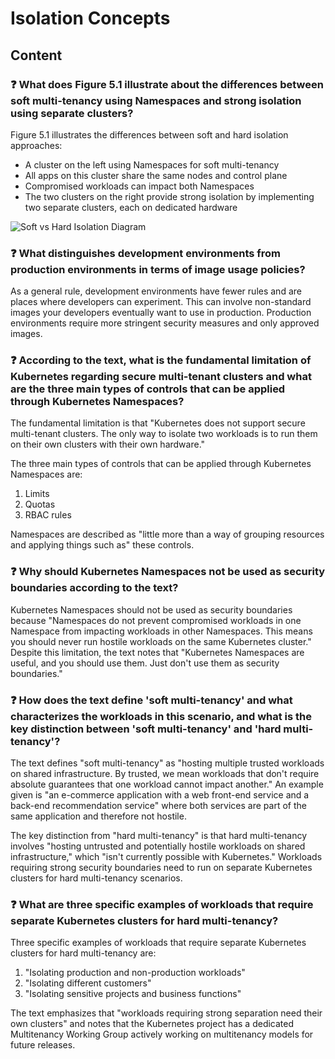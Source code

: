 # Isolation Concepts

## Content

### ❓ What does Figure 5.1 illustrate about the differences between soft multi-tenancy using Namespaces and strong isolation using separate clusters?
Figure 5.1 illustrates the differences between soft and hard isolation approaches:

- A cluster on the left using Namespaces for soft multi-tenancy
- All apps on this cluster share the same nodes and control plane
- Compromised workloads can impact both Namespaces
- The two clusters on the right provide strong isolation by implementing two separate clusters, each on dedicated hardware

![Soft vs Hard Isolation Diagram](media/figure5-1.png)

### ❓ What distinguishes development environments from production environments in terms of image usage policies?
As a general rule, development environments have fewer rules and are places where developers can experiment. This can involve non-standard images your developers eventually want to use in production. Production environments require more stringent security measures and only approved images.

### ❓ According to the text, what is the fundamental limitation of Kubernetes regarding secure multi-tenant clusters and what are the three main types of controls that can be applied through Kubernetes Namespaces?
The fundamental limitation is that "Kubernetes does not support secure multi-tenant clusters. The only way to isolate two workloads is to run them on their own clusters with their own hardware."

The three main types of controls that can be applied through Kubernetes Namespaces are:
1. Limits
2. Quotas
3. RBAC rules

Namespaces are described as "little more than a way of grouping resources and applying things such as" these controls.

### ❓ Why should Kubernetes Namespaces not be used as security boundaries according to the text?
Kubernetes Namespaces should not be used as security boundaries because "Namespaces do not prevent compromised workloads in one Namespace from impacting workloads in other Namespaces. This means you should never run hostile workloads on the same Kubernetes cluster." Despite this limitation, the text notes that "Kubernetes Namespaces are useful, and you should use them. Just don't use them as security boundaries."

### ❓ How does the text define 'soft multi-tenancy' and what characterizes the workloads in this scenario, and what is the key distinction between 'soft multi-tenancy' and 'hard multi-tenancy'?
The text defines "soft multi-tenancy" as "hosting multiple trusted workloads on shared infrastructure. By trusted, we mean workloads that don't require absolute guarantees that one workload cannot impact another." An example given is "an e-commerce application with a web front-end service and a back-end recommendation service" where both services are part of the same application and therefore not hostile.

The key distinction from "hard multi-tenancy" is that hard multi-tenancy involves "hosting untrusted and potentially hostile workloads on shared infrastructure," which "isn't currently possible with Kubernetes." Workloads requiring strong security boundaries need to run on separate Kubernetes clusters for hard multi-tenancy scenarios.

### ❓ What are three specific examples of workloads that require separate Kubernetes clusters for hard multi-tenancy?
Three specific examples of workloads that require separate Kubernetes clusters for hard multi-tenancy are:
1. "Isolating production and non-production workloads"
2. "Isolating different customers"
3. "Isolating sensitive projects and business functions"

The text emphasizes that "workloads requiring strong separation need their own clusters" and notes that the Kubernetes project has a dedicated Multitenancy Working Group actively working on multitenancy models for future releases.

